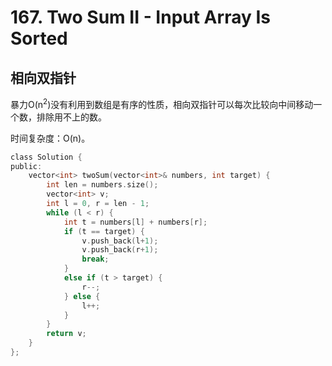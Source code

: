 # 167. Two Sum II - Input Array Is Sorted

## 相向双指针

暴力O(n<sup>2</sup>)没有利用到数组是有序的性质，相向双指针可以每次比较向中间移动一个数，排除用不上的数。

时间复杂度：O(n)。

```c
class Solution {
public:
    vector<int> twoSum(vector<int>& numbers, int target) {
        int len = numbers.size();
        vector<int> v;
        int l = 0, r = len - 1;
        while (l < r) {
            int t = numbers[l] + numbers[r];
            if (t == target) {
                v.push_back(l+1);
                v.push_back(r+1);
                break;
            }
            else if (t > target) {
                r--;
            } else {
                l++;
            }
        }
        return v;
    }
};
```